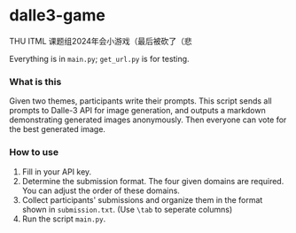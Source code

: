 # dalle3-game

THU ITML 课题组2024年会小游戏（最后被砍了（悲

Everything is in `main.py`;  `get_url.py` is for testing.

### What is this

Given two themes, participants write their prompts. This script sends all prompts to Dalle-3 API for image generation, and outputs a markdown demonstrating generated images anonymously. Then everyone can vote for the best generated image.

### How to use

1. Fill in your API key.
2. Determine the submission format. The four given domains are required. You can adjust the order of these domains.
3. Collect participants' submissions and organize them in the format shown in  `submission.txt`. (Use `\tab` to seperate columns)
4. Run the script `main.py`.